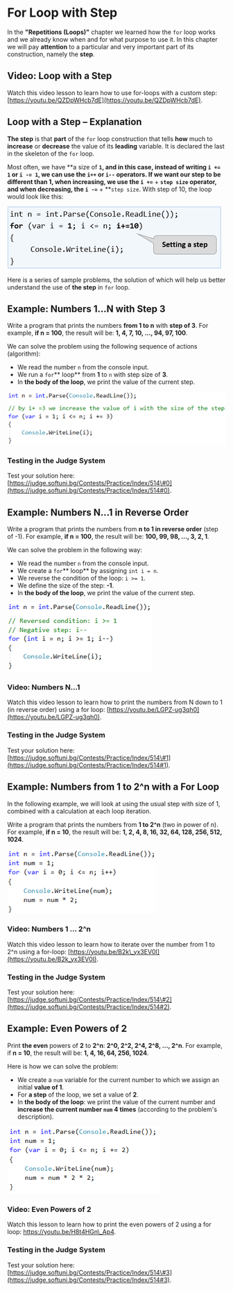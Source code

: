 # For Loop with Step

In the **"Repetitions \(Loops\)"** chapter we learned how the `for` loop works and we already know when and for what purpose to use it. In this chapter we will pay **attention** to a particular and very important part of its construction, namely the **step**.

## Video: Loop with a Step

Watch this video lesson to learn how to use for-loops with a custom step: [https://youtu.be/QZDpWHcb7dE](https://youtu.be/QZDpWHcb7dE).

## Loop with a Step – Explanation

**The step** is that **part** of the `for` loop construction that tells **how** much to **increase** or **decrease** the value of its **leading** variable. It is declared the last in the skeleton of the `for` loop.

Most often, we have **a size of **`1`, and in this case, instead of writing `i += 1` or `i -= 1`, we can use the `i++` or `i--` operators. If we want our step to be **different than 1**, when increasing, we use the `i +=`** + **`step size` operator, and when decreasing, the `i -=`** + **`step size`. With step of 10, the loop would look like this:

![](/assets/chapter-7-images/00.Step-explanation-01.png)

Here is a series of sample problems, the solution of which will help us better understand the use of **the step** in `for` loop.

## Example: Numbers 1...N with Step 3

Write a program that prints the numbers **from 1 to n** with **step of 3**. For example, **if n = 100**, the result will be: **1, 4, 7, 10, …, 94, 97, 100**.

We can solve the problem using the following sequence of actions \(algorithm\):

* We read the number `n` from the console input.
* We run a `for`** loop** from **1** to `n` with step size of **3**.
* In **the body of the loop**, we print the value of the current step.

![](/assets/chapter-7-images/01.Numbers-1-to-n-01.png)

### Testing in the Judge System

Test your solution here: [https://judge.softuni.bg/Contests/Practice/Index/514\#0](https://judge.softuni.bg/Contests/Practice/Index/514#0).

## Example: Numbers N...1 in Reverse Order

Write a program that prints the numbers from **n to 1 in reverse order** \(step of -1\). For example, **if n = 100**, the result will be: **100, 99, 98, …, 3, 2, 1**.

We can solve the problem in the following way:

* We read the number `n` from the console input.
* We create a `for`** loop** by assigning `int i = n`.
* We reverse the condition of the loop: `i >= 1`.
* We define the size of the step: **-1**.
* In **the body of the loop**, we print the value of the current step.

![](/assets/chapter-7-images/02.Numbers-n-to-1-01.png)

### Video: Numbers N...1

Watch this video lesson to learn how to print the numbers from N down to 1 \(in reverse order\) using a for loop: [https://youtu.be/LGPZ-ug3qh0](https://youtu.be/LGPZ-ug3qh0).

### Testing in the Judge System

Test your solution here: [https://judge.softuni.bg/Contests/Practice/Index/514\#1](https://judge.softuni.bg/Contests/Practice/Index/514#1).

## Example: Numbers from 1 to 2^n with a For Loop

In the following example, we will look at using the usual step with size of 1, combined with a calculation at each loop iteration.

Write a program that prints the numbers from **1 to 2^n** \(two in power of n\). For example, **if n = 10**, the result will be: **1, 2, 4, 8, 16, 32, 64, 128, 256, 512, 1024**.

![](/assets/chapter-7-images/03.Numbers-1-to-2^n-01.png)

### Video: Numbers 1 ... 2^n

Watch this video lesson to learn how to iterate over the number from 1 to 2^n using a for-loop: [https://youtu.be/B2k\_yx3EV0I](https://youtu.be/B2k_yx3EV0I).

### Testing in the Judge System

Test your solution here: [https://judge.softuni.bg/Contests/Practice/Index/514\#2](https://judge.softuni.bg/Contests/Practice/Index/514#2).

## Example: Even Powers of 2

Print **the even** powers of **2** to **2^n**: **2^0, 2^2, 2^4, 2^8, …, 2^n**. For example, if **n = 10**, the result will be: **1, 4, 16, 64, 256, 1024**.

Here is how we can solve the problem:

* We create a `num` variable for the current number to which we assign an initial **value of 1**.
* For **a step** of the loop, we set a value of **2**.
* In **the body of the loop**: we print the value of the current number and **increase the current number **`num`** 4 times** \(according to the problem's description\).

![](/assets/chapter-7-images/04.Even^2-01.png)

### Video: Even Powers of 2

Watch this lesson to learn how to print the even powers of 2 using a for loop: https://youtu.be/H8t4HGn\_Ap4.

### Testing in the Judge System

Test your solution here: [https://judge.softuni.bg/Contests/Practice/Index/514\#3](https://judge.softuni.bg/Contests/Practice/Index/514#3).

